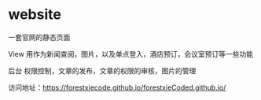 # website

一套官网的静态页面

View  用作为新闻查阅，图片，以及单点登入，酒店预订，会议室预订等一些功能

后台   权限控制，文章的发布，文章的权限的审核，图片的管理

访问地址：https://forestxiecode.github.io/forestxieCoded.github.io/

